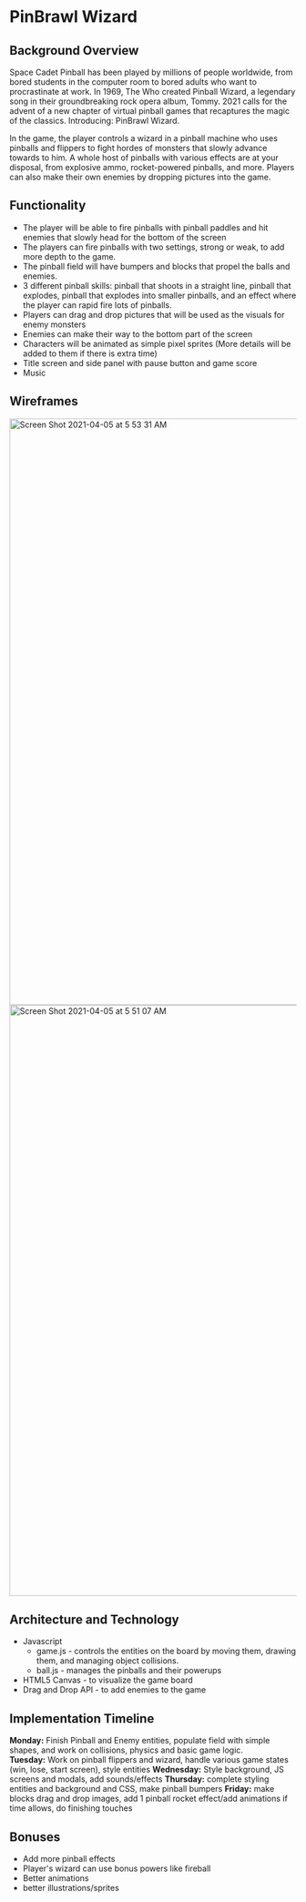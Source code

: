 # PinBrawl Wizard

## Background Overview
Space Cadet Pinball has been played by millions of people worldwide, from bored students in the computer room to bored adults who want to procrastinate at work.  In 1969, The Who created Pinball Wizard, a legendary song in their groundbreaking rock opera album, Tommy.  2021 calls for the advent of a new chapter of virtual pinball games that recaptures the magic of the classics.  Introducing: PinBrawl Wizard.  

In the game, the player controls a wizard in a pinball machine who uses pinballs and flippers to fight hordes of monsters that slowly advance towards to him.  A whole host of pinballs with various effects are at your disposal, from explosive ammo, rocket-powered pinballs, and more.  Players can also make their own enemies by dropping pictures into the game.

## Functionality
- The player will be able to fire pinballs with pinball paddles and hit enemies that slowly head for the bottom of the screen
- The players can fire pinballs with two settings, strong or weak, to add more depth to the game.
- The pinball field will have bumpers and blocks that propel the balls and enemies.
- 3 different pinball skills:  pinball that shoots in a straight line, pinball that explodes, pinball that explodes into smaller pinballs, and an effect where the player can rapid fire lots of pinballs.
- Players can drag and drop pictures that will be used as the visuals for enemy monsters
- Enemies can make their way to the bottom part of the screen
- Characters will be animated as simple pixel sprites (More details will be added to them if there is extra time)
- Title screen and side panel with pause button and game score
- Music

## Wireframes
<img width="1030" alt="Screen Shot 2021-04-05 at 5 53 31 AM" src="https://user-images.githubusercontent.com/73966827/113562175-a55e7080-95d3-11eb-831c-02f087bf0cc7.png">
<img width="1038" alt="Screen Shot 2021-04-05 at 5 51 07 AM" src="https://user-images.githubusercontent.com/73966827/113562190-abece800-95d3-11eb-8848-8c8090acd348.png">  

## Architecture and Technology
- Javascript 
    * game.js - controls the entities on the board by moving them, drawing them, and managing object collisions.
    * ball.js - manages the pinballs and their powerups
- HTML5 Canvas - to visualize the game board
- Drag and Drop API - to add enemies to the game

## Implementation Timeline

**Monday:**  Finish Pinball and Enemy entities, populate field with simple shapes, and work on collisions, physics and basic game logic.  
**Tuesday:**  Work on pinball flippers and wizard, handle various game states (win, lose, start screen), style entities
**Wednesday:**  Style background, JS screens and modals, add sounds/effects
**Thursday:**  complete styling entities and background and CSS, make pinball bumpers
**Friday:**  make blocks drag and drop images, add 1 pinball rocket effect/add animations if time allows, do finishing touches

## Bonuses 
- Add more pinball effects
- Player's wizard can use bonus powers like fireball
- Better animations
- better illustrations/sprites








